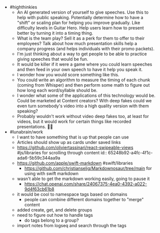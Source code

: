 - #highthinkies
	- An AI generated version of yourself to give speeches. Use this to help with public speaking. Potentially determine how to have a "shift" or scaling plan for helping you improve gradually. Like difficulty levels in Guitar Hero. Help users learn how to present better by turning it into a timing thing.
	- What is the team play? Sell it as a perk for them to offer to their employees? Talk about how much presentation skills help a company progress (and helps individuals with their promo packets).
	- I'm just thinking about a way to get people to be able to practice giving speeches that would be fun.
	- It would be killer if it were a game where you could learn speeches and then feed in your own speech to have it help you speak it.
	- I wonder how you would score something like this.
	- You could write an algorithm to measure the timing of each chunk (coming from Whisper) and then perform some math to figure out how long each word/syllable should be.
	- I wonder what some of the applications of this technology would be. Could be marketed at Content creators? With deep fakes could we even turn somebody's video into a high quality version with them speaking?
	- Probably wouldn't work without video deep fakes too, at least for videos, but it would work for certain things like recorded presentations. 🤷‍♂️
- #lunabrain/work
	- I want to have something that is up that people can use
	- Articles should show up as cards under saved links
	- https://github.com/oliviertassinari/react-swipeable-views #js/libraries for scrolling through content
	  id:: 65248b92-a4fc-4f1c-ada6-5b59c344aa9a
	- https://github.com/apple/swift-markdown #swift/libraries
		- https://github.com/christianselig/Markdownosaur/tree/main for using with swift markdown
	- wasn't able to get the markdown working easily, going to pause it
		- https://chat.openai.com/share/24067375-4ea0-4392-a022-9d4f63cb61b8
	- it would be cool to namespace tags based on domains
		- people can combine different domains together to "merge" content
	- added create, get, and delete groups
	- need to figure out how to handle tags
		- do tags belong to a group?
	- import notes from logseq and search through the tags